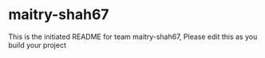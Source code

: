 # maitry-shah67
This is the initiated README for team maitry-shah67, Please edit this as you build your project
